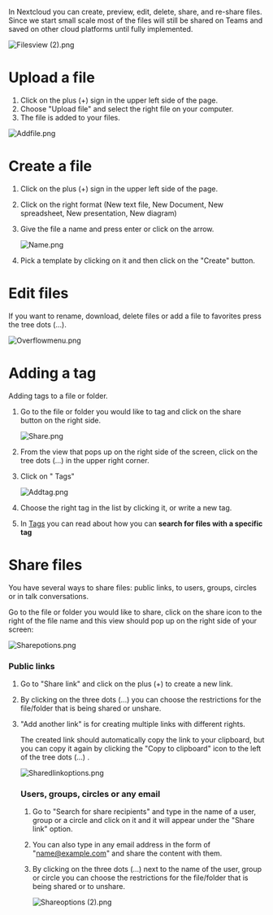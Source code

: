 In Nextcloud you can create, preview, edit, delete, share, and re-share files. Since we start small scale most of the files will still be shared on Teams and saved on other cloud platforms until fully implemented.

![Filesview (2).png](../../images/Filesview%20%282%29.png)

# Upload a file

1. Click on the plus (+) sign in the upper left side of the page.
2. Choose "Upload file" and select the right file on your computer.
3. The file is added to your files.

![Addfile.png](../../images/Addfile.png)

# Create a file

1. Click on the plus (+) sign in the upper left side of the page.
2. Click on the right format (New text file, New Document, New spreadsheet, New presentation, New diagram)
3. Give the file a name and press enter or click on the arrow.

   ![Name.png](../../images/Name.png)
4. Pick a template by clicking on it and then click on the "Create" button.

# Edit files

If you want to rename, download, delete files or add a file to favorites press the tree dots (...).

![Overflowmenu.png](../../images/Overflowmenu.png)

# Adding a tag

Adding tags to a file or folder.

1. Go to the file or folder you would like to tag and click on the share button on the right side.

   ![Share.png](../../images/Share.png)
2. From the view that pops up on the right side of the screen, click on the tree dots (...) in the upper right corner.
3. Click on " Tags"

   ![Addtag.png](../../images/Addtag.png)
4. Choose the right tag in the list by clicking it, or write a new tag.
5. In [Tags](../Tags.md) you can read about how you can **search for files with a specific tag**

# Share files

You have several ways to share files: public links, to users, groups, circles or in talk conversations.

Go to the file or folder you would like to share, click on the share icon to the right of the file name and this view should pop up on the right side of your screen:

![Sharepotions.png](../../images/Sharepotions.png)

### Public links

1. Go to "Share link" and click on the plus (+) to create a new link.
2. By clicking on the three dots (...) you can choose the restrictions for the file/folder that is being shared or unshare.
3. "Add another link" is for creating multiple links with different rights.

   The created link should automatically copy the link to your clipboard, but you can copy it again by clicking the "Copy to clipboard" icon to the left of the tree dots (...) .

   ![Sharedlinkoptions.png](../../images/Sharedlinkoptions.png)

   ### Users, groups, circles or any email
   1. Go to "Search for share recipients" and type in the name of a user, group or a circle and click on it and it will appear under the "Share link" option.
   2. You can also type in any email address in the form of "name@example.com" and share the content with them.
   3. By clicking on the three dots (...) next to the name of the user, group or circle you can choose the restrictions for the file/folder that is being shared or to unshare.

      ![Shareoptions (2).png](../../images/Shareoptions%20%282%29.png)